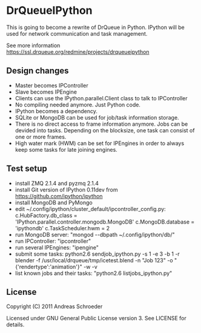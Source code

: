 DrQueueIPython
==============

This is going to become a rewrite of DrQueue in Python. IPython will be used for network communication and task management.

See more information https://ssl.drqueue.org/redmine/projects/drqueueipython


Design changes
--------------

* Master becomes IPController
* Slave becomes IPEngine
* Clients can use the IPython.parallel.Client class to talk to IPController
* No compiling needed anymore. Just Python code.
* IPython becomes a dependency.
* SQLite or MongoDB can be used for job/task information storage.
* There is no direct access to frame information anymore. Jobs can be devided into tasks. Depending on the blocksize, one task can consist of one or more frames.
* High water mark (HWM) can be set for IPEngines in order to always keep some tasks for late joining engines.


Test setup
----------

* install ZMQ 2.1.4 and pyzmq 2.1.4
* install Git version of IPython 0.11dev from https://github.com/ipython/ipython
* install MongoDB and PyMongo
* edit ~/.config/ipython/cluster_default/ipcontroller_config.py:
  c.HubFactory.db_class = 'IPython.parallel.controller.mongodb.MongoDB'
  c.MongoDB.database = 'ipythondb'
  c.TaskScheduler.hwm = 2
* run MongoDB server: "mongod --dbpath ~/.config/ipython/db/"
* run IPController: "ipcontroller"
* run several IPEngines: "ipengine"
* submit some tasks:
  python2.6 sendjob_ipython.py -s 1 -e 3 -b 1 -r blender -f /usr/local/drqueue/tmp/icetest.blend -n "Job 123" -o "{'rendertype':'animation'}" -w -v
* list known jobs and their tasks: "python2.6 listjobs_ipython.py"


License
-------

Copyright (C) 2011 Andreas Schroeder

Licensed under GNU General Public License version 3. See LICENSE for details.
